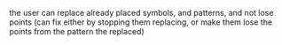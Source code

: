 the user can replace already placed symbols, and patterns, and not lose points (can fix either by stopping them replacing, or make them lose the points from the pattern the replaced)
